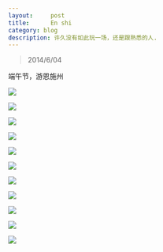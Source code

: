 ```yaml
---
layout:     post
title:      En shi
category: blog
description: 许久没有如此玩一场，还是跟熟悉的人.
---
```



>2014/6/04

端午节，游恩施州

![](../images/enshi/IMG_5283.JPG)

![](../images/enshi/IMG_5285.JPG)

![](../images/enshi/IMG_5293.jpg)

![](../images/enshi/IMG_5323.jpg)

![](../images/enshi/IMG_5441.jpg)

![](../images/enshi/IMG_5446.jpg)

![](../images/enshi/IMG_5483.jpg)

![](../images/enshi/IMG_5485.jpg)

![](../images/enshi/IMG_5486.jpg)

![](../images/enshi/IMG_5498.jpg)

![](../images/enshi/IMG_5499.jpg)